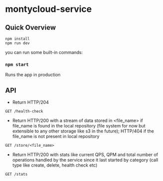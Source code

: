 # montycloud-service

## Quick Overview

```shell
npm install
npm run dev
```

you can run some built-in commands:

### `npm start`

Runs the app in production

## API

- Return HTTP/204

```
GET /health-check
```

- Return HTTP/200 with a stream of data stored in <file_name> if file_name is found in the local repository (file system for now but extensible to any other storage like s3 in the future); HTTP/404 if the file_name is not present in local repository


```
GET /store/<file_name>
```

- Return HTTP/200 with stats like current QPS, QPM and total number of operations handled by the service since it last started by category (call type like create, delete, health check etc) 

```
GET /stats
```
